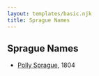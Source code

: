 ```yaml
---
layout: templates/basic.njk
title: Sprague Names
---
```

## Sprague Names
- [Polly Sprague](/people/5/53927626), 1804